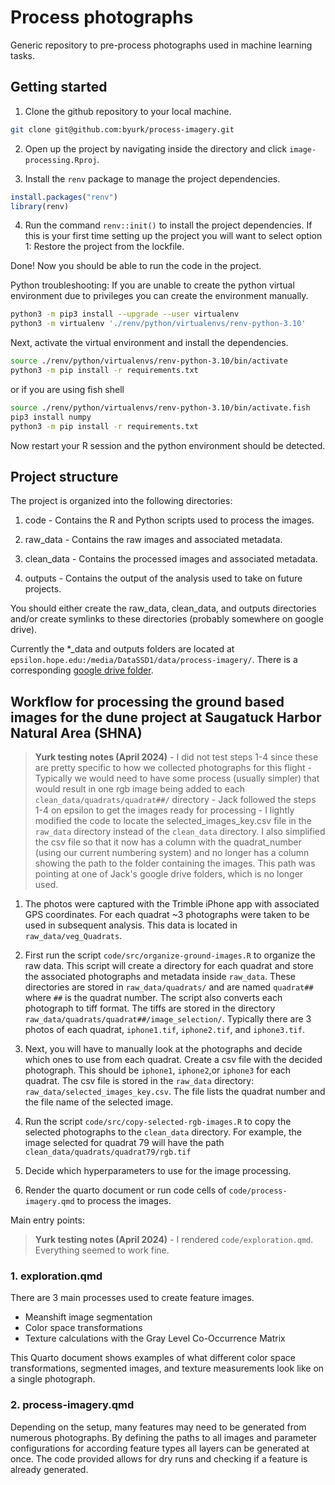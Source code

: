 # Process photographs

Generic repository to pre-process photographs used in machine learning tasks.

## Getting started

1.  Clone the github repository to your local machine.

``` bash
git clone git@github.com:byurk/process-imagery.git
```

2.  Open up the project by navigating inside the directory and click `image-processing.Rproj`.

3.  Install the `renv` package to manage the project dependencies.

``` r
install.packages("renv")
library(renv)
```

4.  Run the command `renv::init()` to install the project dependencies. If this is your first time setting up the project you will want to select option 1: Restore the project from the lockfile.

Done! Now you should be able to run the code in the project.

Python troubleshooting: If you are unable to create the python virtual environment due to privileges you can create the environment manually.

``` bash
python3 -m pip3 install --upgrade --user virtualenv
python3 -m virtualenv './renv/python/virtualenvs/renv-python-3.10'
```

Next, activate the virtual environment and install the dependencies.

``` bash
source ./renv/python/virtualenvs/renv-python-3.10/bin/activate
python3 -m pip install -r requirements.txt
```

or if you are using fish shell

``` bash
source ./renv/python/virtualenvs/renv-python-3.10/bin/activate.fish
pip3 install numpy
python3 -m pip install -r requirements.txt
```

Now restart your R session and the python environment should be detected.

## Project structure

The project is organized into the following directories:

1.  code - Contains the R and Python scripts used to process the images.

2.  raw_data - Contains the raw images and associated metadata.

3.  clean_data - Contains the processed images and associated metadata.

4.  outputs - Contains the output of the analysis used to take on future projects.

You should either create the raw_data, clean_data, and outputs directories and/or create symlinks to these directories (probably somewhere on google drive).

Currently the \*\_data and outputs folders are located at `epsilon.hope.edu:/media/DataSSD1/data/process-imagery/`. There is a corresponding [google drive folder](https://drive.google.com/drive/u/1/folders/1JjEJP3AFmPqS1FXrk8XQ5duAeXRuezp-).

## Workflow for processing the ground based images for the dune project at Saugatuck Harbor Natural Area (SHNA)

> **Yurk testing notes (April 2024)** - I did not test steps 1-4 since these are pretty specific to how we collected photographs for this flight - Typically we would need to have some process (usually simpler) that would result in one rgb image being added to each `clean_data/quadrats/quadrat##/` directory - Jack followed the steps 1-4 on epsilon to get the images ready for processing - I lightly modified the code to locate the selected_images_key.csv file in the `raw_data` directory instead of the `clean_data` directory. I also simplified the csv file so that it now has a column with the quadrat_number (using our current numbering system) and no longer has a column showing the path to the folder containing the images. This path was pointing at one of Jack's google drive folders, which is no longer used.

1.  The photos were captured with the Trimble iPhone app with associated GPS coordinates. For each quadrat \~3 photographs were taken to be used in subsequent analysis. This data is located in `raw_data/veg_Quadrats`.

2.  First run the script `code/src/organize-ground-images.R` to organize the raw data. This script will create a directory for each quadrat and store the associated photographs and metadata inside `raw_data`. These directories are stored in `raw_data/quadrats/` and are named `quadrat##` where `##` is the quadrat number. The script also converts each photograph to tiff format. The tiffs are stored in the directory `raw_data/quadrats/quadrat##/image_selection/`. Typically there are 3 photos of each quadrat, `iphone1.tif`, `iphone2.tif`, and `iphone3.tif`.

3.  Next, you will have to manually look at the photographs and decide which ones to use from each quadrat. Create a csv file with the decided photograph. This should be `iphone1`, `iphone2`,or `iphone3` for each quadrat. The csv file is stored in the `raw_data` directory: `raw_data/selected_images_key.csv`. The file lists the quadrat number and the file name of the selected image.

4.  Run the script `code/src/copy-selected-rgb-images.R` to copy the selected photographs to the `clean_data` directory. For example, the image selected for quadrat 79 will have the path `clean_data/quadrats/quadrat79/rgb.tif`

5.  Decide which hyperparameters to use for the image processing.

6.  Render the quarto document or run code cells of `code/process-imagery.qmd` to process the images.

Main entry points:

> **Yurk testing notes (April 2024)** - I rendered `code/exploration.qmd`. Everything seemed to work fine.

### 1. exploration.qmd

There are 3 main processes used to create feature images.

-   Meanshift image segmentation
-   Color space transformations
-   Texture calculations with the Gray Level Co-Occurrence Matrix

This Quarto document shows examples of what different color space transformations, segmented images, and texture measurements look like on a single photograph.

### 2. process-imagery.qmd

Depending on the setup, many features may need to be generated from numerous photographs. By defining the paths to all images and parameter configurations for according feature types all layers can be generated at once. The code provided allows for dry runs and checking if a feature is already generated.
